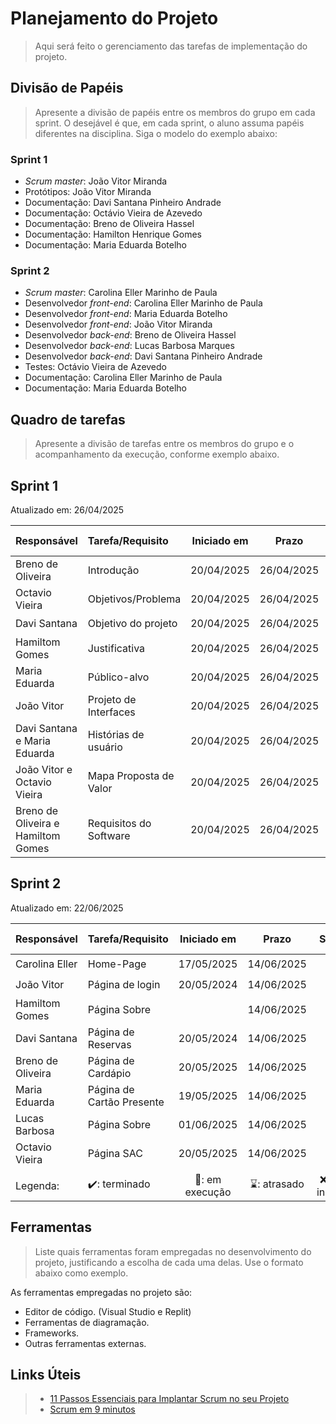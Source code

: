 # Planejamento do Projeto

> Aqui será feito o gerenciamento das tarefas de implementação do projeto.

## Divisão de Papéis

> Apresente a divisão de papéis entre os membros do grupo em cada sprint. O desejável é que, em cada sprint, o aluno assuma papéis diferentes na disciplina. Siga o modelo do exemplo abaixo:

### Sprint 1
- _Scrum master_: João Vitor Miranda
- Protótipos: João Vitor Miranda
- Documentação: Davi Santana Pinheiro Andrade
- Documentação: Octávio Vieira de Azevedo
- Documentação: Breno de Oliveira Hassel
- Documentação: Hamilton Henrique Gomes
- Documentação: Maria Eduarda Botelho

### Sprint 2
- _Scrum master_: Carolina Eller Marinho de Paula
- Desenvolvedor _front-end_: Carolina Eller Marinho de Paula
- Desenvolvedor _front-end_: Maria Eduarda Botelho
- Desenvolvedor _front-end_: João Vitor Miranda
- Desenvolvedor _back-end_: Breno de Oliveira Hassel
- Desenvolvedor _back-end_: Lucas Barbosa Marques
- Desenvolvedor _back-end_: Davi Santana Pinheiro Andrade
- Testes: Octávio Vieira de Azevedo
- Documentação: Carolina Eller Marinho de Paula
- Documentação: Maria Eduarda Botelho

## Quadro de tarefas

> Apresente a divisão de tarefas entre os membros do grupo e o acompanhamento da execução, conforme exemplo abaixo.

## Sprint 1

Atualizado em: 26/04/2025

| Responsável   | Tarefa/Requisito | Iniciado em    | Prazo      | Status | Terminado em    |
| :----         |    :----         |      :----:    | :----:     | :----: | :----:          |
| Breno de Oliveira        | Introdução | 20/04/2025     | 26/04/2025 | ✔️    | 25/04/2025      |
| Octavio Vieira        | Objetivos/Problema    | 20/04/2025     | 26/04/2025 | ✔️    | 25/04/2025      |
| Davi Santana       | Objetivo do projeto    | 20/04/2025     | 26/04/2025 | ✔️    | 25/04/2025      |
| Hamiltom Gomes       | Justificativa    | 20/04/2025     | 26/04/2025 | ✔️    | 25/04/2025      |
| Maria Eduarda        | Público-alvo    | 20/04/2025     | 26/04/2025 | ✔️    | 25/04/2025      |
| João Vitor     | Projeto de Interfaces    | 20/04/2025     | 26/04/2025 | ✔️    | 25/04/2025      |
| Davi Santana e Maria Eduarda        | Histórias de usuário  | 20/04/2025     | 26/04/2025 | ✔️     |    20/04/2025             |
| João Vitor e Octavio Vieira        | Mapa Proposta de Valor  | 20/04/2025     | 26/04/2025 | ✔️     |    20/04/2025             |
| Breno de Oliveira e Hamiltom Gomes        | Requisitos do Software  | 20/04/2025     | 26/04/2025 | ✔️     |    20/04/2025             |


## Sprint 2

Atualizado em: 22/06/2025

| Responsável   | Tarefa/Requisito | Iniciado em    | Prazo      | Status | Terminado em    |
| :----         |    :----         |      :----:    | :----:     | :----: | :----:          |
| Carolina Eller        | Home-Page        | 17/05/2025     | 14/06/2025 | ✔️    | 23/05/2025      |
| João Vitor        | Página de login  | 20/05/2024     | 14/06/2025 | ✔️     |  20/06/2025      |
| Hamiltom Gomes        | Página Sobre |      | 14/06/2025 | ❌    |       |
| Davi Santana        | Página de Reservas  | 20/05/2024     | 14/06/2025 | ✔️     |   20/06/2025    |
| Breno de Oliveira       | Página de Cardápio        | 20/05/2025     | 14/06/2025 | ✔️    | 13/06/2025      |
| Maria Eduarda       | Página de Cartão Presente        | 19/05/2025     | 14/06/2025 | ✔️    | 24/05/2025      |
| Lucas Barbosa     | Página Sobre        |  01/06/2025   | 14/06/2025 | ✔️    |   20/06/2025   |
| Octavio Vieira       | Página SAC        | 20/05/2025     | 14/06/2025 | ✔️    |   20/06/2025   |
|              |              |            |                 |              |               |
| Legenda:       | ✔️: terminado      | 📝: em execução       | ⌛: atrasado       | ❌: não iniciado    |


## Ferramentas

> Liste quais ferramentas foram empregadas no desenvolvimento do  projeto, justificando a escolha de cada uma delas. Use o formato abaixo como exemplo.

As ferramentas empregadas no projeto são:

- Editor de código. (Visual Studio e Replit)
- Ferramentas de diagramação.
- Frameworks.
- Outras ferramentas externas.


## Links Úteis
> - [11 Passos Essenciais para Implantar Scrum no seu Projeto](https://mindmaster.com.br/scrum-11-passos/)
> - [Scrum em 9 minutos](https://www.youtube.com/watch?v=XfvQWnRgxG0)


